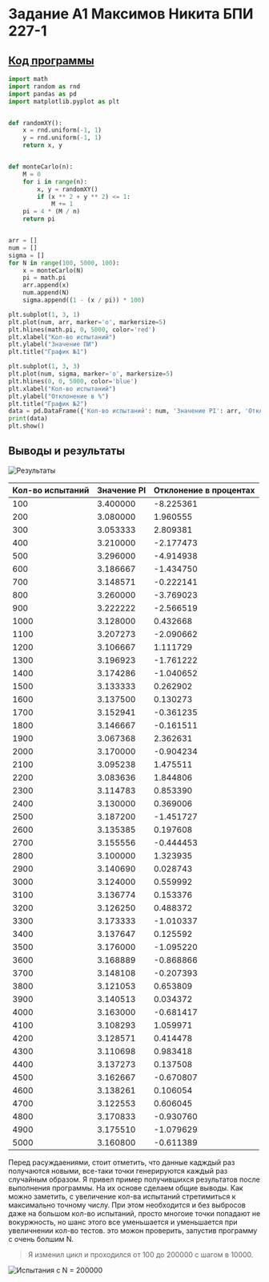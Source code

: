# Задание A1 Максимов Никита БПИ 227-1
## [Код прогрaммы](main.py)
```python
import math
import random as rnd
import pandas as pd
import matplotlib.pyplot as plt


def randomXY():
    x = rnd.uniform(-1, 1)
    y = rnd.uniform(-1, 1)
    return x, y


def monteCarlo(n):
    M = 0
    for i in range(n):
        x, y = randomXY()
        if (x ** 2 + y ** 2) <= 1:
            M += 1
    pi = 4 * (M / n)
    return pi


arr = []
num = []
sigma = []
for N in range(100, 5000, 100):
    x = monteCarlo(N)
    pi = math.pi
    arr.append(x)
    num.append(N)
    sigma.append((1 - (x / pi)) * 100)

plt.subplot(1, 3, 1)
plt.plot(num, arr, marker='o', markersize=5)
plt.hlines(math.pi, 0, 5000, color='red')
plt.xlabel("Кол-во испытаний")
plt.ylabel("Значение ПИ")
plt.title("График №1")

plt.subplot(1, 3, 3)
plt.plot(num, sigma, marker='o', markersize=5)
plt.hlines(0, 0, 5000, color='blue')
plt.xlabel("Кол-во испытаний")
plt.ylabel("Отклонение в %")
plt.title("График №2")
data = pd.DataFrame({'Кол-во испытаний': num, 'Значение PI': arr, 'Отклонение в процентах': sigma})
print(data)
plt.show()
```
## Выводы и результаты

![Результаты](https://github.com/waksimusss/Searching-Pi-with-Monte_Carlo/assets/113054845/dd57fa4c-d2c4-4bea-bbda-67596ea31b97)

| Кол-во испытаний | Значение PI | Отклонение в процентах|
| --- | --- | --- |
| 100 | 3.400000 | -8.225361 |
| 200 | 3.080000 |  1.960555 |
| 300 | 3.053333 |  2.809381 |
| 400 | 3.210000 | -2.177473 |
| 500 | 3.296000 | -4.914938 | 
| 600 | 3.186667 | -1.434750 |     
| 700 | 3.148571 | -0.222141 |   
| 800 | 3.260000 | -3.769023 |   
| 900 | 3.222222 | -2.566519 |   
| 1000 | 3.128000 | 0.432668  |                                     
| 1100 | 3.207273 | -2.090662 | 
| 1200 | 3.106667 | 1.111729 | 
| 1300 | 3.196923 | -1.761222 | 
| 1400 | 3.174286 | -1.040652 | 
| 1500 | 3.133333 | 0.262902 | 
| 1600 | 3.137500 | 0.130273 | 
| 1700 | 3.152941 | -0.361235 | 
| 1800 | 3.146667 | -0.161511 | 
| 1900 | 3.067368 | 2.362631 | 
| 2000 | 3.170000 | -0.904234 | 
| 2100 | 3.095238 | 1.475511 | 
| 2200 | 3.083636 | 1.844806 | 
| 2300 | 3.114783 | 0.853390 | 
| 2400 | 3.130000 | 0.369006 | 
| 2500 | 3.187200 | -1.451727 | 
| 2600 | 3.135385 | 0.197608 | 
| 2700 | 3.155556 | -0.444453 | 
| 2800 | 3.100000 | 1.323935 | 
| 2900 | 3.140690 | 0.028743 | 
| 3000 | 3.124000 | 0.559992 | 
| 3100 | 3.136774 | 0.153376 | 
| 3200 | 3.126250 | 0.488372 | 
| 3300 | 3.173333 | -1.010337 | 
| 3400 | 3.137647 | 0.125592 | 
| 3500 | 3.176000 | -1.095220 | 
| 3600 | 3.168889 | -0.868866 | 
| 3700 | 3.148108 | -0.207393 | 
| 3800 | 3.121053 | 0.653809 | 
| 3900 | 3.140513 | 0.034372 | 
| 4000 | 3.163000 | -0.681417 | 
| 4100 | 3.108293 | 1.059971 | 
| 4200 | 3.128571 | 0.414478 | 
| 4300 | 3.110698 | 0.983418 | 
| 4400 | 3.137273 | 0.137508 | 
| 4500 | 3.162667 | -0.670807 | 
| 4600 | 3.138261 | 0.106054 | 
| 4700 | 3.122553 | 0.606045 | 
| 4800 | 3.170833 | -0.930760 | 
| 4900 | 3.175510 | -1.079629 | 
| 5000 | 3.160800 | -0.611389 | 

Перед расуждаениями, стоит отметить, что данные кадждый раз получаются новыми, все-таки точки генерируются каждый раз случайным образом. Я привел пример получившихся результатов после выполнения программы. На их основе сделаем общие выводы. Как можно заметить, с увеличение кол-ва испытаний стретимиться к максимально точному числу. При этом необходится и без выбросов даже на большом кол-во испытаний, просто многоие точки попадают не вокуржность, но шанс этого все уменьшается и уменьшается при увеличнении кол-во тестов. это можон проверить, запустив программу с очень болшим N. 
> Я изменил цикл и проходился от 100 до 200000 с шагом в 10000.

![Испытания с N = 200000](https://github.com/waksimusss/Searching-Pi-with-Monte_Carlo/assets/113054845/d69ca05d-35ea-41a7-b53d-fddb9144c752)

